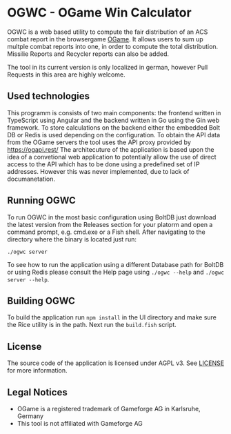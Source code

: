 # OGWC - OGame Win Calculator

OGWC is a web based utility to compute the fair distribution of an ACS combat report in the browsergame [OGame](https://lobby.ogame.gameforge.com). It allows users to sum up multple combat reports into one, in order to compute the total distribution. Missilie Reports and Recycler reports can also be added.

The tool in its current version is only localized in german, however Pull Requests in this area are highly welcome.

## Used technologies

This programm is consists of two main components: the frontend written in TypeScript using Angular and the backend written in Go using the Gin web framework. To store calculations on the backend either the embedded Bolt DB or Redis is used depending on the configuration. To obtain the API data from the OGame servers the tool uses the API proxy provided by https://ogapi.rest/ The architecuture of the application is based upon the idea of a convetional web application to potentially allow the use of direct access to the API which has to be done using a predefined set of IP addresses. However this was never implemented, due to lack of documanetation.

## Running OGWC

To run OGWC in the most basic configuration using BoltDB just download the latest version from the Releases section for your platorm and open a command prompt, e.g. cmd.exe or a Fish shell. After navigating to the directory where the binary is located just run:

```
./ogwc server
```

To see how to run the application using a different Database path for BoltDB or using Redis please consult the Help page using `./ogwc --help` and `./ogwc server --help`.

## Building OGWC

To build the application run `npm install` in the UI directory and make sure the Rice utility is in the path. Next run the `build.fish` script. 

## License

The source code of the application is licensed under AGPL v3. See [LICENSE](/LICENSE) for more information.

## Legal Notices

- OGame is a registered trademark of Gameforge AG in Karlsruhe, Germany
- This tool is not affiliated with Gameforge AG
